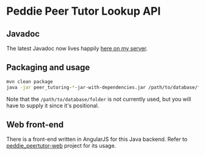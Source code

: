 Peddie Peer Tutor Lookup API
============================

Javadoc
-------

The latest Javadoc now lives happily [here on my server](https://static.jiehan.org/pub/peddie_peertutor-java/doc/).

Packaging and usage
-------------------

```bash
mvn clean package
java -jar peer_tutoring-*-jar-with-dependencies.jar /path/to/database/folder
```

Note that the `/path/to/database/folder` is not currently used, but you will have to supply it since it's positional.

Web front-end
-------------

There is a front-end written in AngularJS for this Java backend.  Refer to [peddie_peertutor-web](https://github.com/jiehanzheng/peddie_peertutor-web) project for its usage.

